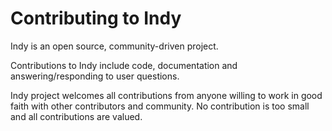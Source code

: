 # Contributing to Indy

Indy is an open source, community-driven project.

Contributions to Indy include code, documentation and answering/responding to user questions.

Indy project welcomes all contributions from anyone willing to work in good faith with other contributors and community. No contribution is too small and all contributions are valued.